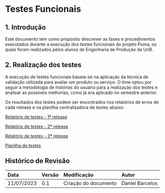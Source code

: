 # Testes Funcionais

## 1. Introdução

Este documento tem como propósito descrever as fases e procedimentos executados durante a execução dos testes funcionais do projeto Puma, os quais foram realizados pelos alunos de Engenharia de Produção da UnB.

## 2. Realização dos testes

A execução de testes funcionais baseia-se na aplicação da técnica de validação utilizada para avaliar um produto ou serviço. O time optou por seguir a metodologia de histórias do usuário para a realização dos testes e analisar as possíveis melhorias, como já era aplicado no semestre anterior.

Os resultados dos testes podem ser encontrados nos relatórios de erros de cada release e na planilha centralizadora de testes abaixo:

[Relatório de testes - 1ª release](https://docs.google.com/document/d/1LcYyEm4yUWNcmKDUO0_r54JJN2_fnagHWLehRzPZF1c/edit?usp=sharing)

[Relatório de testes - 2º release ](https://docs.google.com/document/d/1VaI14y4HNHnXAZTaWkdUceqUcNFqe0p5Uf23CNo8TKw/edit?usp=sharing)

[Relatório de testes - 3ª release ](https://docs.google.com/document/d/1pHw6Yby-_qDgJcYVMKDS6DjYdx8EZnXZU8uZjhqhEEg/edit?usp=drive_link)

[Planilha de testes](https://docs.google.com/spreadsheets/d/1L-wfDtEvfvOnCpIZW7bnGLsvhk7E3WtmdLRectv-wn4/edit?usp=drive_link)

## Histórico de Revisão

| Data       | Versão | Modificação          | Autor           |
| :--------- | :----- | :------------------- | :-------------- |
| 11/07/2023 | 0.1    | Criação do documento | Daniel Barcelos |
